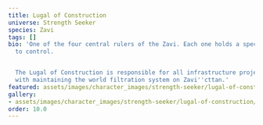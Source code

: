 ```yaml
---
title: Lugal of Construction
universe: Strength Seeker
species: Zavi
tags: []
bio: 'One of the four central rulers of the Zavi. Each one holds a specialized branch
  to control.


  The Lugal of Construction is responsible for all infrastructure projects and tasked
  with maintaining the world filtration system on Zavi''cttan.'
featured: assets/images/character_images/strength-seeker/lugal-of-construction/1810079930811818329_1.webp
gallery:
- assets/images/character_images/strength-seeker/lugal-of-construction/1810079930811818329_1.webp
order: 10.0
---
```

